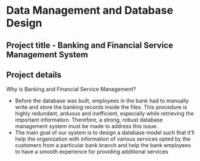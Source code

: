# Data Management and Database Design


## Project title - Banking and Financial Service Management System

## Project details

Why is Banking and Financial Service Management?

- Before the database was built, employees in the bank had to manually write and store the banking records inside the files. This procedure is highly redundant, arduous and inefficient, especially while retrieving the important information. Therefore, a strong, robust database management system must be made to address this issue.
- The main goal of our system is to design a database model such that it’ll help the organization with information of various services opted by the customers from a particular bank branch and help the bank employees to have a smooth experience for providing additional services
